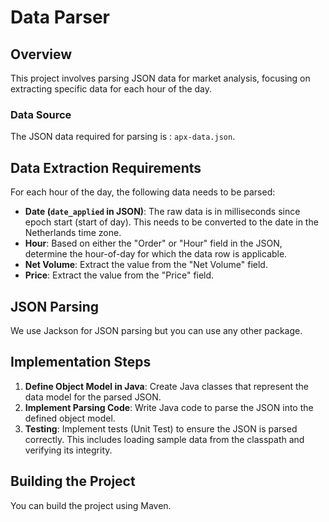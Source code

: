 # Data Parser

## Overview
This project involves parsing JSON data for market analysis, focusing on extracting specific data for each hour of the day.

### Data Source
The JSON data required for parsing is : `apx-data.json`.

## Data Extraction Requirements
For each hour of the day, the following data needs to be parsed:
- **Date (`date_applied` in JSON)**: The raw data is in milliseconds since epoch start (start of day). This needs to be converted to the date in the Netherlands time zone.
- **Hour**: Based on either the "Order" or "Hour" field in the JSON, determine the hour-of-day for which the data row is applicable.
- **Net Volume**: Extract the value from the "Net Volume" field.
- **Price**: Extract the value from the "Price" field.

## JSON Parsing
We use Jackson for JSON parsing but you can use any other package.

## Implementation Steps
1. **Define Object Model in Java**: Create Java classes that represent the data model for the parsed JSON.
2. **Implement Parsing Code**: Write Java code to parse the JSON into the defined object model.
3. **Testing**: Implement tests (Unit Test) to ensure the JSON is parsed correctly. This includes loading sample data from the classpath and verifying its integrity.

## Building the Project
You can build the project using Maven.

